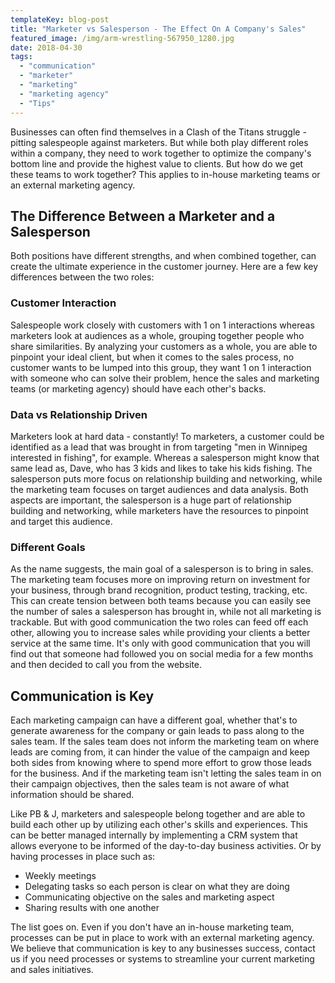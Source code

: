 ```yaml
---
templateKey: blog-post
title: "Marketer vs Salesperson - The Effect On A Company's Sales"
featured_image: /img/arm-wrestling-567950_1280.jpg
date: 2018-04-30
tags:
  - "communication"
  - "marketer"
  - "marketing"
  - "marketing agency"
  - "Tips"
---
```


Businesses can often find themselves in a Clash of the Titans struggle - pitting salespeople against marketers. But while both play different roles within a company, they need to work together to optimize the company's bottom line and provide the highest value to clients. But how do we get these teams to work together? This applies to in-house marketing teams or an external marketing agency.

The Difference Between a Marketer and a Salesperson
---------------------------------------------------

Both positions have different strengths, and when combined together, can create the ultimate experience in the customer journey. Here are a few key differences between the two roles:

### Customer Interaction

Salespeople work closely with customers with 1 on 1 interactions whereas marketers look at audiences as a whole, grouping together people who share similarities. By analyzing your customers as a whole, you are able to pinpoint your ideal client, but when it comes to the sales process, no customer wants to be lumped into this group, they want 1 on 1 interaction with someone who can solve their problem, hence the sales and marketing teams (or marketing agency) should have each other's backs.

### Data vs Relationship Driven

Marketers look at hard data - constantly! To marketers, a customer could be identified as a lead that was brought in from targeting "men in Winnipeg interested in fishing", for example. Whereas a salesperson might know that same lead as, Dave, who has 3 kids and likes to take his kids fishing. The salesperson puts more focus on relationship building and networking, while the marketing team focuses on target audiences and data analysis. Both aspects are important, the salesperson is a huge part of relationship building and networking, while marketers have the resources to pinpoint and target this audience.

### Different Goals

As the name suggests, the main goal of a salesperson is to bring in sales. The marketing team focuses more on improving return on investment for your business, through brand recognition, product testing, tracking, etc. This can create tension between both teams because you can easily see the number of sales a salesperson has brought in, while not all marketing is trackable. But with good communication the two roles can feed off each other, allowing you to increase sales while providing your clients a better service at the same time.  It's only with good communication that you will find out that someone had followed you on social media for a few months and then decided to call you from the website.

Communication is Key
--------------------

Each marketing campaign can have a different goal, whether that's to generate awareness for the company or gain leads to pass along to the sales team. If the sales team does not inform the marketing team on where leads are coming from, it can hinder the value of the campaign and keep both sides from knowing where to spend more effort to grow those leads for the business. And if the marketing team isn't letting the sales team in on their campaign objectives, then the sales team is not aware of what information should be shared.

Like PB & J, marketers and salespeople belong together and are able to build each other up by utilizing each other's skills and experiences. This can be better managed internally by implementing a CRM system that allows everyone to be informed of the day-to-day business activities. Or by having processes in place such as:

*   Weekly meetings
*   Delegating tasks so each person is clear on what they are doing
*   Communicating objective on the sales and marketing aspect
*   Sharing results with one another

The list goes on. Even if you don't have an in-house marketing team, processes can be put in place to work with an external marketing agency. We believe that communication is key to any businesses success, contact us if you need processes or systems to streamline your current marketing and sales initiatives.